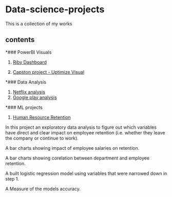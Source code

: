 # Data-science-projects
This is a collection of my works

## contents

*### PowerBI Visuals
1. [Riby Dashboard](https://github.com/Nifesimi23/Data-science-projects/blob/main/Riby%20Dashboard.pdf)

2. [Capston project - Uptimize Visual](https://github.com/Nifesimi23/Data-science-projects/blob/main/Capstone%20project%20Visuals.pdf)

*### Data Analysis
1. [Netflix analysis](https://github.com/Nifesimi23/Data-science-projects/blob/main/Netflix%20visualization.ipynb)
2. [Google play analysis]()


*### ML projects
1. [Human Resource Retention](https://github.com/Nifesimi23/Data-science-projects/blob/main/Human%20Resource%20Retention.ipynb)

In this project an exploratory data analysis to figure out which variables have direct and clear impact on employee retention (i.e. whether they leave the company or continue to work).

A bar charts showing impact of employee salaries on retention.

A bar charts showing corelation between department and employee retention.

A built logistic regression model using variables that were narrowed down in step 1.

A Measure of the models accuracy.
